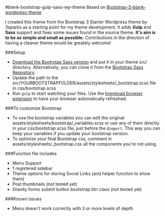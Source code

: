 #blank-bootstrap-gulp-sass-wp-theme
Based on
[Bootstrap-3-blank-wordpress-theme](https://github.com/sebastienb/Bootstrap-3-blank-wordpress-theme)

I created this theme from the Bootstrap 3 Starter Wordpress theme by 3sparks as a starting point for my theme development. It adds **Gulp** and **Sass** support and fixes some issues found in the source theme. **It's aim is to be as simple and small as possible.** Contributions in the direction of having a cleaner theme would be greately welcome!


###Setup
* [Download the Bootrstap Sass version](http://getbootstrap.com/getting-started/#download) and put it in your theme src/ directory. Alternatively, you can clone it from the [Bootstrap Sass Repository](https://github.com/twbs/bootstrap-sass).
* Update the path to the src/YOURBOOTSTRAPFOLDER/assets/stylesheets/_bootstrap.scss file in css/bootstrap.scss
* Run `gulp` to start watching your files. Use the [livereload browser extension](http://livereload.com/extensions/) to have your browser automatically refreshed.

###To customize Bootstrap
* To use the bootstrap variables you can edit the original assets/stylesheets/bootstrap/_variables.scss or use any of them directly in your css/bootstrap.scss file, just before the `@import`. This way you can keep your variables if you update your bootstrap version.
* To optimize your final Bootstrap css, comment in assets/stylesheets/_bootstrap.css all the components you're not using.


###Function file includes
* Menu Support
* 1 registered sidebar
* Theme options for storing Social Links (and helper function to show them)
* Post thumbnails (not tested yet)
* Gravity forms submit button bootstrap btn class (not tested yet)

###Known issues
* Menu doesn't work correctly with 3 or more levels of depth